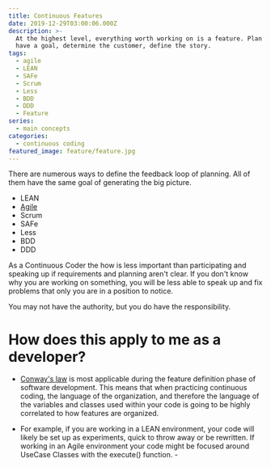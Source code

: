```yaml
---
title: Continuous Features
date: 2019-12-29T03:00:06.000Z
description: >-
  At the highest level, everything worth working on is a feature. Plan them out,
  have a goal, determine the customer, define the story.
tags:
  - agile
  - LEAN
  - SAFe
  - Scrum
  - Less
  - BDD
  - DDD
  - Feature
series:
  - main concepts
categories:
  - continuous coding
featured_image: feature/feature.jpg
---
```


There are numerous ways to define the feedback loop of planning. All of them have the same goal of generating the big picture.

- LEAN
- [Agile](/posts/agile)
- Scrum
- SAFe
- Less
- BDD
- DDD

As a Continuous Coder the how is less important than participating and speaking up if requirements and planning aren't clear. If you don't know why you are working on something, you will be less able to speak up and fix problems that only you are in a position to notice.

You may not have the authority, but you do have the responsibility.

# How does this apply to me as a developer?

- [Conway's law](https://en.wikipedia.org/wiki/Conway%27s_law) is most applicable during the feature definition phase of software development. This means that when practicing continuous coding, the language of the organization, and therefore the language of the variables and classes used within your code is going to be highly correlated to how features are organized.

- For example, if you are working in a LEAN environment, your code will likely be set up as experiments, quick to throw away or be rewritten. If working in an Agile environment your code might be focused around UseCase Classes with the execute() function. -
